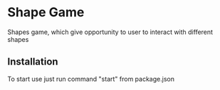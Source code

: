 # Shape Game

Shapes game, which give opportunity to user to interact with different shapes

## Installation

To start use just run command "start" from package.json